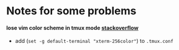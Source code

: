 # Notes for some problems
#### lose vim color scheme in tmux mode [stackoverflow](https://stackoverflow.com/questions/10158508/lose-vim-colorscheme-in-tmux-mode)
* add (`set -g default-terminal "xterm-256color"`) to `.tmux.conf`

